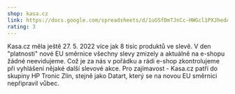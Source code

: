 ```yaml
---
shop: kasa.cz
link: https://docs.google.com/spreadsheets/d/1uGSfDmTJnCc-HWGcl1PXJhedAb4AowPQgP9x81wiAzA/edit?usp=sharing
rating: 3
---
```


Kasa.cz měla ještě 27. 5. 2022 více jak 8 tisíc produktů ve slevě. V den "platnosti" nové EU směrnice všechny slevy zmizely a aktuálně na e-shopu žádné neevidujeme. Což je za nás v pořádku a rádi e-shop zkontrolujeme při vyhlášení nějaké další slevové akce. Pro zajímavost - Kasa.cz patří do skupiny HP Tronic Zlín, stejně jako Datart, který se na novou EU směrnici nepřipravil vůbec.
